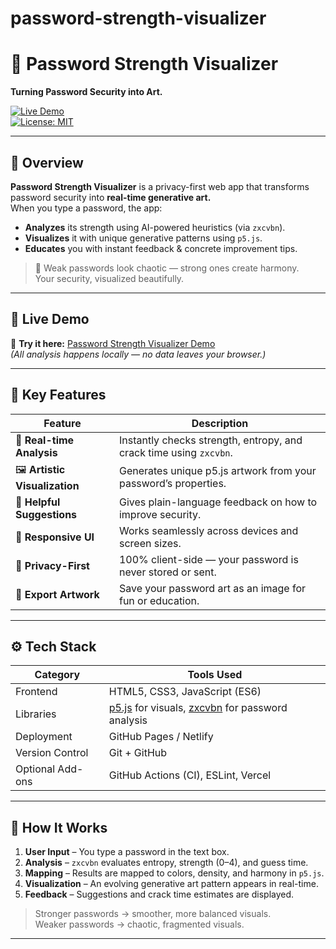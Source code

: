 # password-strength-visualizer
# 🎨 Password Strength Visualizer  
**Turning Password Security into Art.**  

[![Live Demo](https://img.shields.io/badge/🔗%20Live%20Demo-Click%20Here-brightgreen)](https://password-strength-visualizer01.netlify.app/)  
[![License: MIT](https://img.shields.io/badge/License-MIT-blue.svg)](LICENSE)

---

## 🧠 Overview

**Password Strength Visualizer** is a privacy-first web app that transforms password security into **real-time generative art.**  
When you type a password, the app:
- **Analyzes** its strength using AI-powered heuristics (via `zxcvbn`).
- **Visualizes** it with unique generative patterns using `p5.js`.
- **Educates** you with instant feedback & concrete improvement tips.

> 🧩 Weak passwords look chaotic — strong ones create harmony.  
> Your security, visualized beautifully.

---

## 🚀 Live Demo
🔗 **Try it here:** [Password Strength Visualizer Demo](https://password-strength-visualizer01.netlify.app/)  
*(All analysis happens locally — no data leaves your browser.)*

---

## 🎯 Key Features

| Feature | Description |
|----------|--------------|
| 💬 **Real-time Analysis** | Instantly checks strength, entropy, and crack time using `zxcvbn`. |
| 🖼️ **Artistic Visualization** | Generates unique p5.js artwork from your password’s properties. |
| 🧩 **Helpful Suggestions** | Gives plain-language feedback on how to improve security. |
| 📱 **Responsive UI** | Works seamlessly across devices and screen sizes. |
| 🔐 **Privacy-First** | 100% client-side — your password is never stored or sent. |
| 🎨 **Export Artwork** | Save your password art as an image for fun or education. |

---

## ⚙️ Tech Stack

| Category | Tools Used |
|-----------|------------|
| Frontend | HTML5, CSS3, JavaScript (ES6) |
| Libraries | [p5.js](https://p5js.org/) for visuals, [zxcvbn](https://github.com/dropbox/zxcvbn) for password analysis |
| Deployment | GitHub Pages / Netlify |
| Version Control | Git + GitHub |
| Optional Add-ons | GitHub Actions (CI), ESLint, Vercel |

---

## 🧩 How It Works

1. **User Input** – You type a password in the text box.  
2. **Analysis** – `zxcvbn` evaluates entropy, strength (0–4), and guess time.  
3. **Mapping** – Results are mapped to colors, density, and harmony in `p5.js`.  
4. **Visualization** – An evolving generative art pattern appears in real-time.  
5. **Feedback** – Suggestions and crack time estimates are displayed.

> Stronger passwords → smoother, more balanced visuals.  
> Weaker passwords → chaotic, fragmented visuals.

---



